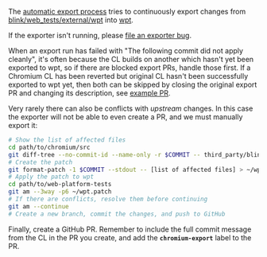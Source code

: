 The [automatic export process](https://chromium.googlesource.com/chromium/src/+/master/docs/testing/web_platform_tests.md#automatic-export-process) tries to continuously export changes from [blink/web_tests/external/wpt](https://cs.chromium.org/chromium/src/third_party/blink/web_tests/external/wpt/) into [wpt](https://github.com/web-platform-tests/wpt).

If the exporter isn't running, please [file an exporter bug](https://bugs.chromium.org/p/chromium/issues/entry?components=Blink%3EInfra%3EEcosystem&cc=robertma@chromium.org&summary=[WPT%20Export]).

When an export run has failed with "The following commit did not apply cleanly", it's often because the CL builds on another which hasn't yet been exported to wpt, so if there are blocked export PRs, handle those first. If a Chromium CL has been reverted but original CL hasn't been successfully exported to wpt yet, then both can be skipped by closing the original export PR and changing its description, see [example PR](https://github.com/web-platform-tests/wpt/pull/11357).

Very rarely there can also be conflicts with *upstream* changes. In this case the exporter will not be able to even create a PR, and we must manually export it:
```bash
# Show the list of affected files
cd path/to/chromium/src
git diff-tree --no-commit-id --name-only -r $COMMIT -- third_party/blink/web_tests/external/wpt | grep -vE '(-expected\.txt|/OWNERS)$' | xargs echo
# Create the patch
git format-patch -1 $COMMIT --stdout -- [list of affected files] > ~/wpt.patch
# Apply the patch to wpt
cd path/to/web-platform-tests
git am --3way -p6 ~/wpt.patch
# If there are conflicts, resolve them before continuing
git am --continue
# Create a new branch, commit the changes, and push to GitHub
```

Finally, create a GitHub PR. Remember to include the full commit message from the CL in the PR you create, and add the **`chromium-export`** label to the PR.
